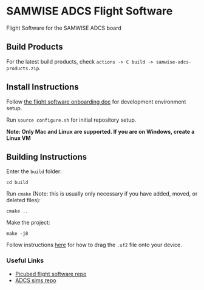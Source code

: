 # SAMWISE ADCS Flight Software
Flight Software for the SAMWISE ADCS board

## Build Products
For the latest build products, check `actions -> C build -> samwise-adcs-products.zip`.

## Install Instructions
Follow [the flight software onboarding doc](docs/ONBOARDING.md) for development environment setup.

Run `source configure.sh` for initial repository setup.

**Note: Only Mac and Linux are supported. If you are on Windows, create a Linux VM**

## Building Instructions
Enter the `build` folder:
```
cd build
```

Run `cmake` (Note: this is usually only necessary if you have added, moved, or deleted files):
```
cmake ..
```

Make the project:
```
make -j8
```

Follow instructions [here](https://www.raspberrypi.com/documentation/microcontrollers/c_sdk.html#blink-an-led) for how to drag the `.uf2` file onto your device.

### Useful Links
* [Picubed flight software repo](https://github.com/stanford-ssi/samwise-flight-software)
* [ADCS sims repo](https://github.com/stanford-ssi/samwise-adcs-sims)
